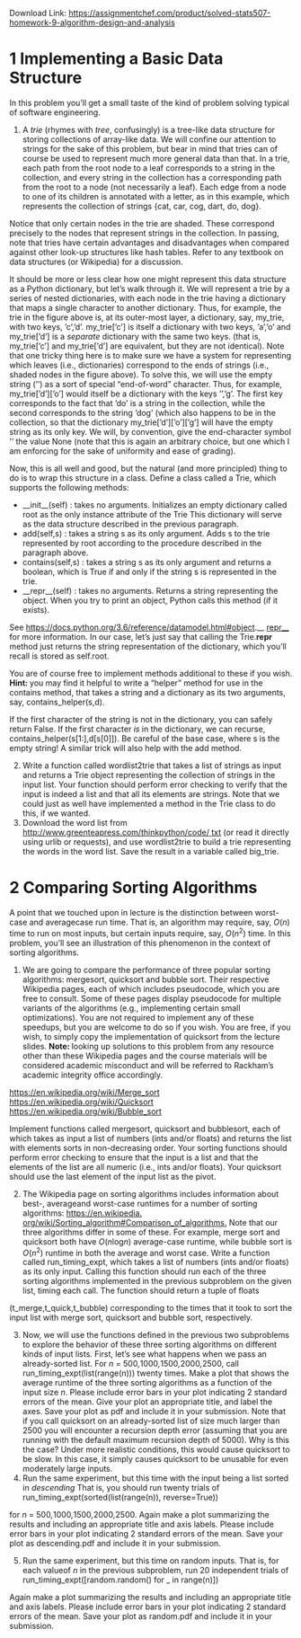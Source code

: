 Download Link: https://assignmentchef.com/product/solved-stats507-homework-9-algorithm-design-and-analysis
<br>
<h1>1         Implementing a Basic Data Structure</h1>

In this problem you’ll get a small taste of the kind of problem solving typical of software engineering.

<ol>

 <li>A <em>trie </em>(rhymes with <em>tree</em>, confusingly) is a tree-like data structure for storing collections of array-like data. We will confine our attention to strings for the sake of this problem, but bear in mind that tries can of course be used to represent much more general data than that. In a trie, each path from the root node to a leaf corresponds to a string in the collection, and every string in the collection has a corresponding path from the root to a node (not necessarily a leaf). Each edge from a node to one of its children is annotated with a letter, as in this example, which represents the collection of strings {cat, car, cog, dart, do, dog}.</li>

</ol>

Notice that only certain nodes in the trie are shaded. These correspond precisely to the nodes that represent strings in the collection. In passing, note that tries have certain advantages and disadvantages when compared against other look-up structures like hash tables. Refer to any textbook on data structures (or Wikipedia) for a discussion.

It should be more or less clear how one might represent this data structure as a Python dictionary, but let’s walk through it. We will represent a trie by a series of nested dictionaries, with each node in the trie having a dictionary that maps a single character to another dictionary. Thus, for example, the trie in the figure above is, at its outer-most layer, a dictionary, say, my_trie, with two keys, ’c’,’d’. my_trie[’c’] is itself a dictionary with two keys, ’a’,’o’ and my_trie[’d’] is a <em>separate </em>dictionary with the same two keys. (that is, my_trie[’c’] and my_trie[’d’] are equivalent, but they are not identical). Note that one tricky thing here is to make sure we have a system for representing which leaves (i.e., dictionaries) correspond to the ends of strings (i.e., shaded nodes in the figure above). To solve this, we will use the empty string (’’) as a sort of special “end-of-word” character. Thus, for example, my_trie[’d’][’o’] would itself be a dictionary with the keys ’’,’g’. The first key corresponds to the fact that ’do’ is a string in the collection, while the second corresponds to the string ’dog’ (which also happens to be in the collection, so that the dictionary my_trie[’d’][’o’][’g’] will have the empty string as its only key. We will, by convention, give the end-character symbol ’’ the value None (note that this is again an arbitrary choice, but one which I am enforcing for the sake of uniformity and ease of grading).

Now, this is all well and good, but the natural (and more principled) thing to do is to wrap this structure in a class. Define a class called a Trie, which supports the following methods:

<ul>

 <li>__init__(self) : takes no arguments. Initializes an empty dictionary called root as the only instance attribute of the Trie This dictionary will serve as the data structure described in the previous paragraph.</li>

 <li>add(self,s) : takes a string s as its only argument. Adds s to the trie represented by root according to the procedure described in the paragraph above.</li>

 <li>contains(self,s) : takes a string s as its only argument and returns a boolean, which is True if and only if the string s is represented in the trie.</li>

 <li>__repr__(self) : takes no arguments. Returns a string representing the object. When you try to print an object, Python calls this method (if it exists).</li>

</ul>

See <a href="https://docs.python.org/3.6/reference/datamodel.html#object.__repr__">https://docs.python.org/3.6/reference/datamodel.html#object.__ </a><a href="https://docs.python.org/3.6/reference/datamodel.html#object.__repr__">repr__</a> for more information. In our case, let’s just say that calling the Trie.__repr__ method just returns the string representation of the dictionary, which you’ll recall is stored as self.root.

You are of course free to implement methods additional to these if you wish. <strong>Hint: </strong>you may find it helpful to write a “helper” method for use in the contains method, that takes a string and a dictionary as its two arguments, say, contains_helper(s,d).

If the first character of the string is not in the dictionary, you can safely return False. If the first character <em>is </em>in the dictionary, we can recurse, contains_helper(s[1:],d[s[0]]). Be careful of the base case, where s is the empty string! A similar trick will also help with the add method.

<ol start="2">

 <li>Write a function called wordlist2trie that takes a list of strings as input and returns a Trie object representing the collection of strings in the input list. Your function should perform error checking to verify that the input is indeed a list and that all its elements are strings. Note that we could just as well have implemented a method in the Trie class to do this, if we wanted.</li>

 <li>Download the word list from <a href="http://www.greenteapress.com/thinkpython/code/words.txt">http://www.greenteapress.com/thinkpython/code/ </a><a href="http://www.greenteapress.com/thinkpython/code/words.txt">txt</a> (or read it directly using urlib or requests), and use wordlist2trie to build a trie representing the words in the word list. Save the result in a variable called big_trie.</li>

</ol>

<h1>2         Comparing Sorting Algorithms</h1>

A point that we touched upon in lecture is the distinction between worst-case and averagecase run time. That is, an algorithm may require, say, <em>O</em>(<em>n</em>) time to run on most inputs, but certain inputs require, say, <em>O</em>(<em>n</em><sup>2</sup>) time. In this problem, you’ll see an illustration of this phenomenon in the context of sorting algorithms.

<ol>

 <li>We are going to compare the performance of three popular sorting algorithms: mergesort, quicksort and bubble sort. Their respective Wikipedia pages, each of which includes pseudocode, which you are free to consult. Some of these pages display pseudocode for multiple variants of the algorithms (e.g., implementing certain small optimizations). You are not required to implement any of these speedups, but you are welcome to do so if you wish. You are free, if you wish, to simply copy the implementation of quicksort from the lecture slides. <strong>Note: </strong>looking up solutions to this problem from any resource other than these Wikipedia pages and the course materials will be considered academic misconduct and will be referred to Rackham’s academic integrity office accordingly.</li>

</ol>

<a href="https://en.wikipedia.org/wiki/Merge_sort">https://en.wikipedia.org/wiki/Merge_sort </a><a href="https://en.wikipedia.org/wiki/Quicksort">https://en.wikipedia.org/wiki/Quicksort </a><a href="https://en.wikipedia.org/wiki/Bubble_sort">https://en.wikipedia.org/wiki/Bubble_sort</a>

Implement functions called mergesort, quicksort and bubblesort, each of which takes as input a list of numbers (ints and/or floats) and returns the list with elements sorts in non-decreasing order. Your sorting functions should perform error checking to ensure that the input is a list and that the elements of the list are all numeric (i.e., ints and/or floats). Your quicksort should use the last element of the input list as the pivot.

<ol start="2">

 <li>The Wikipedia page on sorting algorithms includes information about best-, averageand worst-case runtimes for a number of sorting algorithms: <a href="https://en.wikipedia.org/wiki/Sorting_algorithm#Comparison_of_algorithms">https://en.wikipedia. </a><a href="https://en.wikipedia.org/wiki/Sorting_algorithm#Comparison_of_algorithms">org/wiki/Sorting_algorithm#Comparison_of_algorithms</a><a href="https://en.wikipedia.org/wiki/Sorting_algorithm#Comparison_of_algorithms">.</a> Note that our three algorithms differ in some of these. For example, merge sort and quicksort both have <em>O</em>(<em>n</em>log<em>n</em>) average-case runtime, while bubble sort is <em>O</em>(<em>n</em><sup>2</sup>) runtime in both the average and worst case. Write a function called run_timing_expt, which takes a list of numbers (ints and/or floats) as its only input. Calling this function should run each of the three sorting algorithms implemented in the previous subproblem on the given list, timing each call. The function should return a tuple of floats</li>

</ol>

(t_merge,t_quick,t_bubble) corresponding to the times that it took to sort the input list with merge sort, quicksort and bubble sort, respectively.

<ol start="3">

 <li>Now, we will use the functions defined in the previous two subproblems to explore the behavior of these three sorting algorithms on different kinds of input lists. First, let’s see what happens when we pass an already-sorted list. For <em>n </em>= 500<em>,</em>1000<em>,</em>1500<em>,</em>2000<em>,</em>2500, call run_timing_expt(list(range(n))) twenty times. Make a plot that shows the average runtime of the three sorting algorithms as a function of the input size <em>n</em>. Please include error bars in your plot indicating 2 standard errors of the mean. Give your plot an appropriate title, and label the axes. Save your plot as pdf and include it in your submission. Note that if you call quicksort on an already-sorted list of size much larger than 2500 you will encounter a recursion depth error (assuming that you are running with the default maximum recursion depth of 5000). Why is this the case? Under more realistic conditions, this would cause quicksort to be slow. In this case, it simply causes quicksort to be unusable for even moderately large inputs.</li>

 <li>Run the same experiment, but this time with the input being a list sorted in <em>descending </em> That is, you should run twenty trials of run_timing_expt(sorted(list(range(n)), reverse=True))</li>

</ol>

for <em>n </em>= 500<em>,</em>1000<em>,</em>1500<em>,</em>2000<em>,</em>2500. Again make a plot summarizing the results and including an appropriate title and axis labels. Please include error bars in your plot indicating 2 standard errors of the mean. Save your plot as descending.pdf and include it in your submission.

<ol start="5">

 <li>Run the same experiment, but this time on random inputs. That is, for each valueof <em>n </em>in the previous subproblem, run 20 independent trials of run_timing_expt([random.random() for _ in range(n)])</li>

</ol>

Again make a plot summarizing the results and including an appropriate title and axis labels. Please include error bars in your plot indicating 2 standard errors of the mean. Save your plot as random.pdf and include it in your submission.